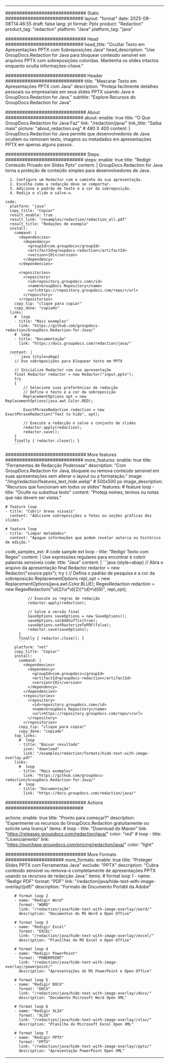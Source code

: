 
---
############################# Static ############################
layout: "format"
date:  2025-08-08T14:46:55
draft: false
lang: pt
format: Pptx
product: "Redaction"
product_tag: "redaction"
platform: "Java"
platform_tag: "java"

############################# Head ############################
head_title: "Ocultar Texto em Apresentações PPTX com Sobreposições Java"
head_description: "Use GroupDocs.Redaction for Java para bloquear conteúdo sensível em arquivos PPTX com sobreposições coloridas. Mantenha os slides intactos enquanto oculta informações-chave."

############################# Header ############################
title: "Mascarar Texto em Apresentações PPTX com Java" 
description: "Proteja facilmente detalhes pessoais ou empresariais em seus slides PPTX usando Java e GroupDocs.Redaction for Java."
subtitle: "Explore Recursos do GroupDocs.Redaction for Java" 

############################# About ############################
about:
    enable: true
    title: "O Que GroupDocs.Redaction for Java Faz"
    link: "/redaction/java/"
    link_title: "Saiba mais"
    picture: "about_redaction.svg" # 480 X 400
    content: |
       GroupDocs.Redaction for Java permite que desenvolvedores de Java ocultem ou removam texto, imagens ou metadados em apresentações PPTX em apenas alguns passos.

############################# Steps ############################
steps:
    enable: true
    title: "Redigir Conteúdo Privado em Slides Pptx"
    content: |
      GroupDocs.Redaction for Java torna a proteção de conteúdo simples para desenvolvedores de Java.
      
      1. Configure um Redactor com o caminho da sua apresentação.
      2. Escolha como a redacção deve se comportar.
      3. Adicione o padrão de texto e a cor da sobreposição.
      4. Redija o slide e salve-o.
   
    code:
      platform: "java"
      copy_title: "Copiar"
      result_enable: true
      result_link: "/examples/redaction/redaction_all.pdf"
      result_title: "Redações de exemplo"
      install:
        command: |
          <dependencies>
            <dependency>
              <groupId>com.groupdocs</groupId>
              <artifactId>groupdocs-redaction</artifactId>
              <version>{0}</version>
            </dependency>
          </dependencies>

          <repositories>
            <repository>
              <id>repository.groupdocs.com</id>
              <name>GroupDocs Repository</name>
              <url>https://repository.groupdocs.com/repo/</url>
            </repository>
          </repositories>
        copy_tip: "clique para copiar"
        copy_done: "copiado"
      links:
        #  loop
        - title: "Mais exemplos"
          link: "https://github.com/groupdocs-redaction/GroupDocs.Redaction-for-Java/"
        #  loop
        - title: "Documentação"
          link: "https://docs.groupdocs.com/redaction/java/"
          
      content: |
        ```java {style=abap}
        // Use sobreposições para bloquear texto em PPTX

        // Inicialize Redactor com sua apresentação
        final Redactor redactor = new Redactor("input.pptx");
        try
        {
            // Selecione suas preferências de redacção
            // Defina o texto e a cor da sobreposição
            ReplacementOptions opt = new ReplacementOptions(java.awt.Color.RED);
            
            ExactPhraseRedaction redaction = new ExactPhraseRedaction("Text to hide", opt);

            // Execute a redacção e salve o conjunto de slides
            redactor.apply(redaction);
            redactor.save();
        }
        finally { redactor.close(); }
        ```            


############################# More features ############################
more_features:
  enable: true
  title: "Ferramentas de Redacção Poderosas"
  description: "Com GroupDocs.Redaction for Java, bloqueie ou remova conteúdo sensível em suas apresentações sem alterar o layout ou a formatação."
  image: "/img/redaction/features_text_hide.webp" # 500x500 px
  image_description: "Recursos que funcionam em todos os slides"
  features:
    # feature loop
    - title: "Oculte ou substitua texto"
      content: "Proteja nomes, termos ou notas que não devem ser vistas."

    # feature loop
    - title: "Cobrir áreas visuais"
      content: "Adicione sobreposições a fotos ou seções gráficas dos slides."

    # feature loop
    - title: "Limpar metadados"
      content: "Apague informações que podem revelar autoria ou histórico de edição."
      
  code_samples_ext:
    # code sample ext loop
    - title: "Redigir Texto com Regex"
      content: |
        Use expressões regulares para encontrar e cobrir palavras sensíveis
      code:
        title: "Java"
        content: |
          ```java {style=abap}
          //  Abra o arquivo da apresentação
          final Redactor redactor = new Redactor("source.pptx");
          try
          {
              // Defina o padrão de pesquisa e a cor da sobreposição
              ReplacementOptions repl_opt = new ReplacementOptions(java.awt.Color.BLUE);
              RegexRedaction redaction = new RegexRedaction("\\d{2}\\s*\\d{2}[^\\d]*\\d{6}", repl_opt);
              
              // Execute as regras de redacção
              redactor.apply(redaction);

              // Salve a versão final
              SaveOptions saveOptions = new SaveOptions();
              saveOptions.setAddSuffix(true);
              saveOptions.setRasterizeToPDF(false);
              redactor.save(saveOptions);
          }
          finally { redactor.close(); }
          ```
        platform: "net"
        copy_title: "Copiar"
        install:
          command: |
            <dependencies>
              <dependency>
                <groupId>com.groupdocs</groupId>
                <artifactId>groupdocs-redaction</artifactId>
                <version>{0}</version>
              </dependency>
            </dependencies>
            <repositories>
              <repository>
                <id>repository.groupdocs.com</id>
                <name>GroupDocs Repository</name>
                <url>https://repository.groupdocs.com/repo/</url>
              </repository>
            </repositories>
          copy_tip: "clique para copiar"
          copy_done: "copiado"
        top_links:
          #  loop
          - title: "Baixar resultado"
            icon: "download"
            link: "/examples/redaction/formats/hide-text-with-image-overlay.pdf"
        links:
          #  loop
          - title: "Mais exemplos"
            link: "https://github.com/groupdocs-redaction/GroupDocs.Redaction-for-Java/"
          #  loop
          - title: "Documentação"
            link: "https://docs.groupdocs.com/redaction/java/"


############################# Actions ############################

actions:
  enable: true
  title: "Pronto para começar?"
  description: "Experimente os recursos do GroupDocs.Redaction gratuitamente ou solicite uma licença"
  items:
    #  loop
    - title: "Download do Maven"
      link: "https://releases.groupdocs.com/redaction/java/"
      color: "red"
        #  loop
    - title: "Licenciamento"
      link: "https://purchase.groupdocs.com/pricing/redaction/java/"
      color: "light"


############################# More Formats #####################
more_formats:
    enable: true
    title: "Proteger Slides PPTX com Ferramentas Java"
    exclude: "PPTX"
    description: "Cubra conteúdo sensível ou remova-o completamente de apresentações PPTX usando os recursos de redacção Java."
    items: 
        # format loop 1
        - name: "Redigir PDF"
          format: "PDF"
          link: "/redaction/java/hide-text-with-image-overlay//pdf/"
          description: "Formato de Documento Portátil da Adobe"

        # format loop 2
        - name: "Redigir Word"
          format: "WORD"
          link: "/redaction/java/hide-text-with-image-overlay//word/"
          description: "Documentos do MS Word e Open Office"
          
        # format loop 3
        - name: "Redigir Excel"
          format: "EXCEL"
          link: "/redaction/java/hide-text-with-image-overlay//excel/"
          description: "Planilhas do MS Excel e Open Office"

        # format loop 4
        - name: "Redigir PowerPoint"
          format: "POWERPOINT"
          link: "/redaction/java/hide-text-with-image-overlay//powerpoint/"
          description: "Apresentações do MS PowerPoint e Open Office"

        # format loop 5
        - name: "Redigir DOCX"
          format: "DOCX"
          link: "/redaction/java/hide-text-with-image-overlay//docx/"
          description: "Documento Microsoft Word Open XML"
          
        # format loop 6
        - name: "Redigir XLSX"
          format: "XLSX"
          link: "/redaction/java/hide-text-with-image-overlay//xlsx/"
          description: "Planilha do Microsoft Excel Open XML"
          
        # format loop 7
        - name: "Redigir PPTX"
          format: "PPTX"
          link: "/redaction/java/hide-text-with-image-overlay//pptx/"
          description: "Apresentação PowerPoint Open XML"


---